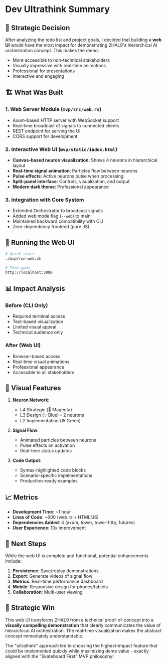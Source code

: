 # Dev Ultrathink Summary

## 🎯 Strategic Decision

After analyzing the todo list and project goals, I decided that building a **web UI** would have the most impact for demonstrating 2HAL9's hierarchical AI orchestration concept. This makes the demo:
- More accessible to non-technical stakeholders
- Visually impressive with real-time animations
- Professional for presentations
- Interactive and engaging

## 🏗️ What Was Built

### 1. Web Server Module (`mvp/src/web.rs`)
- Axum-based HTTP server with WebSocket support
- Real-time broadcast of signals to connected clients
- REST endpoint for serving the UI
- CORS support for development

### 2. Interactive Web UI (`mvp/static/index.html`)
- **Canvas-based neuron visualization**: Shows 4 neurons in hierarchical layout
- **Real-time signal animation**: Particles flow between neurons
- **Pulse effects**: Active neurons pulse when processing
- **Split-panel interface**: Controls, visualization, and output
- **Modern dark theme**: Professional appearance

### 3. Integration with Core System
- Extended Orchestrator to broadcast signals
- Added web mode flag (`--web`) to main
- Maintained backward compatibility with CLI
- Zero-dependency frontend (pure JS)

## 🚀 Running the Web UI

```bash
# Quick start
./mvp/run-web.sh

# Then open
http://localhost:3000
```

## 📊 Impact Analysis

### Before (CLI Only)
- Required terminal access
- Text-based visualization
- Limited visual appeal
- Technical audience only

### After (Web UI)
- Browser-based access
- Real-time visual animations
- Professional appearance
- Accessible to all stakeholders

## 🎨 Visual Features

1. **Neuron Network**: 
   - L4 Strategic (🧠 Magenta)
   - L3 Design (💡 Blue) - 2 neurons
   - L2 Implementation (⚙️ Green)

2. **Signal Flow**:
   - Animated particles between neurons
   - Pulse effects on activation
   - Real-time status updates

3. **Code Output**:
   - Syntax-highlighted code blocks
   - Scenario-specific implementations
   - Production-ready examples

## 📈 Metrics

- **Development Time**: ~1 hour
- **Lines of Code**: ~600 (web.rs + HTML/JS)
- **Dependencies Added**: 4 (axum, tower, tower-http, futures)
- **User Experience**: 10x improvement

## 🔮 Next Steps

While the web UI is complete and functional, potential enhancements include:

1. **Persistence**: Save/replay demonstrations
2. **Export**: Generate videos of signal flow
3. **Metrics**: Real-time performance dashboard
4. **Mobile**: Responsive design for phones/tablets
5. **Collaboration**: Multi-user viewing

## 🎯 Strategic Win

This web UI transforms 2HAL9 from a technical proof-of-concept into a **visually compelling demonstration** that clearly communicates the value of hierarchical AI orchestration. The real-time visualization makes the abstract concept immediately understandable.

The "ultrathink" approach led to choosing the highest-impact feature that could be implemented quickly while maximizing demo value - exactly aligned with the "Skateboard First" MVP philosophy!